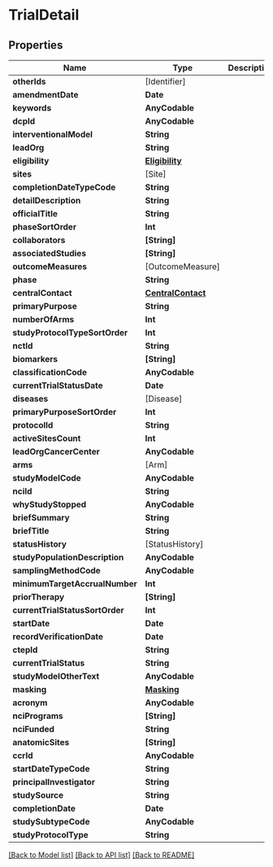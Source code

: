 # TrialDetail

## Properties
Name | Type | Description | Notes
------------ | ------------- | ------------- | -------------
**otherIds** | [Identifier] |  | [optional] 
**amendmentDate** | **Date** |  | [optional] 
**keywords** | **AnyCodable** |  | [optional] 
**dcpId** | **AnyCodable** |  | [optional] 
**interventionalModel** | **String** |  | [optional] 
**leadOrg** | **String** |  | [optional] 
**eligibility** | [**Eligibility**](Eligibility.md) |  | [optional] 
**sites** | [Site] |  | [optional] 
**completionDateTypeCode** | **String** |  | [optional] 
**detailDescription** | **String** |  | [optional] 
**officialTitle** | **String** |  | [optional] 
**phaseSortOrder** | **Int** |  | [optional] 
**collaborators** | **[String]** |  | [optional] 
**associatedStudies** | **[String]** |  | [optional] 
**outcomeMeasures** | [OutcomeMeasure] |  | [optional] 
**phase** | **String** |  | [optional] 
**centralContact** | [**CentralContact**](CentralContact.md) |  | [optional] 
**primaryPurpose** | **String** |  | [optional] 
**numberOfArms** | **Int** |  | [optional] 
**studyProtocolTypeSortOrder** | **Int** |  | [optional] 
**nctId** | **String** |  | [optional] 
**biomarkers** | **[String]** |  | [optional] 
**classificationCode** | **AnyCodable** |  | [optional] 
**currentTrialStatusDate** | **Date** |  | [optional] 
**diseases** | [Disease] |  | [optional] 
**primaryPurposeSortOrder** | **Int** |  | [optional] 
**protocolId** | **String** |  | [optional] 
**activeSitesCount** | **Int** |  | [optional] 
**leadOrgCancerCenter** | **AnyCodable** |  | [optional] 
**arms** | [Arm] |  | [optional] 
**studyModelCode** | **AnyCodable** |  | [optional] 
**nciId** | **String** |  | [optional] 
**whyStudyStopped** | **AnyCodable** |  | [optional] 
**briefSummary** | **String** |  | [optional] 
**briefTitle** | **String** |  | [optional] 
**statusHistory** | [StatusHistory] |  | [optional] 
**studyPopulationDescription** | **AnyCodable** |  | [optional] 
**samplingMethodCode** | **AnyCodable** |  | [optional] 
**minimumTargetAccrualNumber** | **Int** |  | [optional] 
**priorTherapy** | **[String]** |  | [optional] 
**currentTrialStatusSortOrder** | **Int** |  | [optional] 
**startDate** | **Date** |  | [optional] 
**recordVerificationDate** | **Date** |  | [optional] 
**ctepId** | **String** |  | [optional] 
**currentTrialStatus** | **String** |  | [optional] 
**studyModelOtherText** | **AnyCodable** |  | [optional] 
**masking** | [**Masking**](Masking.md) |  | [optional] 
**acronym** | **AnyCodable** |  | [optional] 
**nciPrograms** | **[String]** |  | [optional] 
**nciFunded** | **String** |  | [optional] 
**anatomicSites** | **[String]** |  | [optional] 
**ccrId** | **AnyCodable** |  | [optional] 
**startDateTypeCode** | **String** |  | [optional] 
**principalInvestigator** | **String** |  | [optional] 
**studySource** | **String** |  | [optional] 
**completionDate** | **Date** |  | [optional] 
**studySubtypeCode** | **AnyCodable** |  | [optional] 
**studyProtocolType** | **String** |  | [optional] 

[[Back to Model list]](../README.md#documentation-for-models) [[Back to API list]](../README.md#documentation-for-api-endpoints) [[Back to README]](../README.md)


